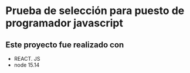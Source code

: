 # Prueba de selección para puesto de programador javascript
## Este proyecto fue realizado con 
- REACT. JS
- node 15.14


